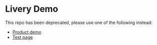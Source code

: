 # Livery Demo

This repo has been deprecated, please use one of the following instead:

- [Product demo](https://liveryvideo.com/demo)
- [Test page](https://test.livery.live)
